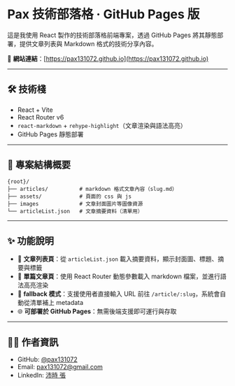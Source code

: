 # Pax 技術部落格 · GitHub Pages 版

這是我使用 React 製作的技術部落格前端專案，透過 GitHub Pages 將其靜態部署，提供文章列表與 Markdown 格式的技術分享內容。

🔗 **網站連結**：[https://pax131072.github.io](https://pax131072.github.io)

---

## 🛠 技術棧

* React + Vite
* React Router v6
* `react-markdown` + `rehype-highlight`（文章渲染與語法高亮）
* GitHub Pages 靜態部署

---

## 📂 專案結構概要

```
{root}/
├── articles/          # markdown 格式文章內容（slug.md）
├── assets/            # 頁面的 css 與 js
├── images             # 文章封面圖片等圖像資源
└── articleList.json   # 文章摘要資料（清單用）
```

---

## ✨ 功能說明

* 📝 **文章列表頁**：從 `articleList.json` 載入摘要資料，顯示封面圖、標題、摘要與標籤
* 📄 **單篇文章頁**：使用 React Router 動態參數載入 markdown 檔案，並進行語法高亮渲染
* 🔄 **fallback 模式**：支援使用者直接輸入 URL 前往 `/article/:slug`，系統會自動從清單補上 metadata
* 🌐 **可部署於 GitHub Pages**：無需後端支援即可運行與存取

---

## 🙋‍♂️ 作者資訊

* GitHub: [@pax131072](https://github.com/pax131072)
* Email: [pax131072@gmail.com](mailto:pax131072@gmail.com)
* LinkedIn: [沛時 張](https://www.linkedin.com/in/%E6%B2%9B%E6%99%82-%E5%BC%B5-15753736a/)
